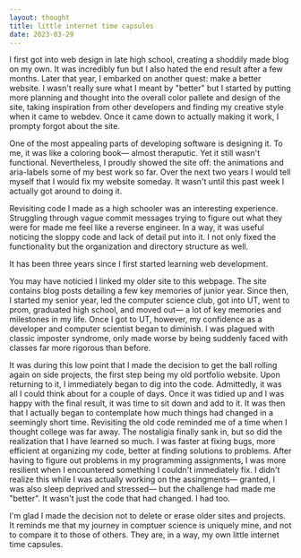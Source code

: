 ```yaml
---
layout: thought
title: little internet time capsules
date: 2023-03-29
---
```


I first got into web design in late high school, creating a shoddily made blog on my own. It was incredibly fun but I also hated the end result after a few months. Later that year, I embarked on another quest: make a better website. I wasn't really sure what I meant by "better" but I started by putting more planning and thought into the overall color pallete and design of the site, taking inspiration from other developers and finding my creative style when it came to webdev. Once it came down to actually making it work, I prompty forgot about the site.

One of the most appealing parts of developing software is designing it. To me, it was like a coloring book— almost theraputic. Yet it still wasn't functional. Nevertheless, I proudly showed the site off: the animations and aria-labels some of my best work so far. Over the next two years I would tell myself that I would fix my website someday. It wasn't until this past week I actually got around to doing it.

Revisiting code I made as a high schooler was an interesting experience. Struggling through vague commit messages trying to figure out what they were for made me feel like a reverse engineer. In a way, it was useful noticing the sloppy code and lack of detail put into it. I not only fixed the functionality but the organization and directory structure as well.

It has been three years since I first started learning web development.

You may have noticied I linked my older site to this webpage. The site contains blog posts detailing a few key memories of junior year. Since then, I started my senior year, led the computer science club, got into UT, went to prom, graduated high school, and moved out— a lot of key memories and milestones in my life. Once I got to UT, however, my confidence as a developer and computer scientist began to diminish. I was plagued with classic imposter syndrome, only made worse by being suddenly faced with classes far more rigorous than before.

It was during this low point that I made the decision to get the ball rolling again on side projects, the first step being my old portfolio website. Upon returning to it, I immediately began to dig into the code. Admittedly, it was all I could think about for a couple of days. Once it was tidied up and I was happy with the final result, it was time to sit down and add to it. It was then that I actually began to contemplate how much things had changed in a seemingly short time. Revisiting the old code reminded me of a time when I thought college was far away. The nostaligia finally sank in, but so did the realization that I have learned so much. I was faster at fixing bugs, more efficient at organizing my code, better at finding solutions to problems. After having to figure out problems in my programming assignments, I was more resilient when I encountered something I couldn't immediately fix. I didn't realize this while I was actually working on the assingments— granted, I was also sleep deprived and stressed— but the challenge had made me "better". It wasn't just the code that had changed. I had too.

I'm glad I made the decision not to delete or erase older sites and projects. It reminds me that my journey in comptuer science is uniquely mine, and not to compare it to those of others. They are, in a way, my own little internet time capsules.

